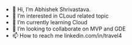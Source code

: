 - 👋 Hi, I’m Abhishek Shrivastava.
- 👀 I’m interested in CLoud related topic
- 🌱 I’m currently learning Cloud 
- 💞️ I’m looking to collaborate on MVP and GDE
- 📫 How to reach me linkedin.com/in/travel4

<!---
abhishek1994-ux/abhishek1994-ux is a ✨ special ✨ repository because its `README.md` (this file) appears on your GitHub profile.
You can click the Preview link to take a look at your changes.
--->
